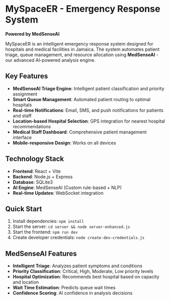 # MySpaceER - Emergency Response System

**Powered by MedSenseAI**

MySpaceER is an intelligent emergency response system designed for hospitals and medical facilities in Jamaica. The system automates patient triage, queue management, and resource allocation using **MedSenseAI** - our advanced AI-powered analysis engine.

## Key Features

- **MedSenseAI Triage Engine**: Intelligent patient classification and priority assignment
- **Smart Queue Management**: Automated patient routing to optimal hospitals
- **Real-time Notifications**: Email, SMS, and push notifications for patients and staff
- **Location-based Hospital Selection**: GPS integration for nearest hospital recommendations
- **Medical Staff Dashboard**: Comprehensive patient management interface
- **Mobile-responsive Design**: Works on all devices

## Technology Stack

- **Frontend**: React + Vite
- **Backend**: Node.js + Express
- **Database**: SQLite3
- **AI Engine**: MedSenseAI (Custom rule-based + NLP)
- **Real-time Updates**: WebSocket integration

## Quick Start

1. Install dependencies: `npm install`
2. Start the server: `cd server && node server-enhanced.js`
3. Start the frontend: `npm run dev`
4. Create developer credentials: `node create-dev-credentials.js`

## MedSenseAI Features

- **Intelligent Triage**: Analyzes patient symptoms and conditions
- **Priority Classification**: Critical, High, Moderate, Low priority levels
- **Hospital Optimization**: Recommends best hospital based on capacity and location
- **Wait Time Estimation**: Predicts queue wait times
- **Confidence Scoring**: AI confidence in analysis decisions
